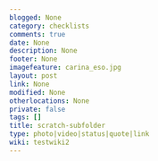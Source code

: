 ```yaml
---
blogged: None
category: checklists
comments: true
date: None
description: None
footer: None
imagefeature: carina_eso.jpg
layout: post
link: None
modified: None
otherlocations: None
private: false
tags: []
title: scratch-subfolder
type: photo|video|status|quote|link
wiki: testwiki2
---
```

<!--summary-->